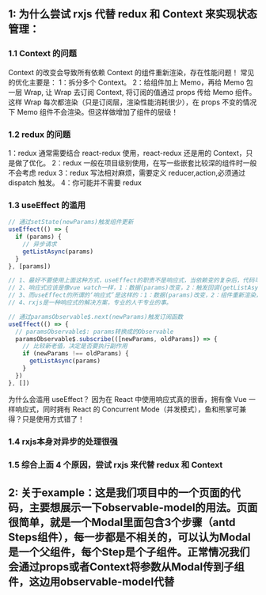 ## 1: 为什么尝试 rxjs 代替 redux 和 Context 来实现状态管理：

### 1.1 Context 的问题

Context 的改变会导致所有依赖 Context 的组件重新渲染，存在性能问题！
常见的优化主要是：
1：拆分多个 Context。
2：给组件加上 Memo，再给 Memo 包一层 Wrap, 让 Wrap 去订阅 Context, 将订阅的值通过 props 传给 Memo 组件。这样 Wrap 每次都渲染（只是订阅层，渲染性能消耗很少），在 props 不变的情况下 Memo 组件不会渲染。但这样做增加了组件的层级！

### 1.2 redux 的问题

1：redux 通常需要结合 react-redux 使用，react-redux 还是用的 Context，只是做了优化。
2：redux 一般在项目级别使用，在写一些嵌套比较深的组件时一般不会考虑 redux
3：redux 写法相对麻烦，需要定义 reducer,action,必须通过 dispatch 触发。
4：你可能并不需要 redux

### 1.3 useEffect 的滥用

```javascript
// 通过setState(newParams)触发组件更新
useEffect(() => {
  if (params) {
    // 异步请求
    getListAsync(params)
  }
}, [params])

// 1、最好不要使用上面这种方式，useEffect的职责不是响应式，当依赖变的复杂后，代码可能难以维护
// 2、响应式应该是像vue watch一样，1：数据(params)改变，2：触发回调(getListAsync)。3：获取到新数据，setState触发组件重新渲染
// 3、而useEffect的所谓的‘响应式’是这样的：1：数据(params)改变，2：组件重新渲染，3：组件重新渲染后触发useEffect，这个useEffect类似class组件的didComponentUpdate生命钩子，4：触发回调(getListAsync)，5：获取到新数据，setState触发组件重新渲染。
// 4、rxjs是一种响应式的解决方案，专业的人干专业的事。

// 通过paramsObservable$.next(newParams)触发订阅函数
useEffect(() => {
  // paramsObservable$: params转换成的Observable
  paramsObservable$.subscribe(([newParams, oldParams]) => {
    // 比较新老值，决定是否要执行副作用
    if (newParams !== oldParams) {
      getListAsync(params)
    }
  })
}, [])
```

为什么会滥用 useEffect？ 因为在 React 中使用响应式真的很香，拥有像 Vue 一样响应式，同时拥有 React 的 Concurrent Mode（并发模式），鱼和熊掌可兼得？只是使用方式错了！

### 1.4 rxjs本身对异步的处理很强

### 1.5 综合上面 4 个原因，尝试 rxjs 来代替 redux 和 Context

## 2: 关于example：这是我们项目中的一个页面的代码，主要想展示一下observable-model的用法。页面很简单，就是一个Modal里面包含3个步骤（antd Steps组件），每一步都是不相关的，可以认为Modal是一个父组件，每个Step是个子组件。正常情况我们会通过props或者Context将参数从Modal传到子组件，这边用observable-model代替
